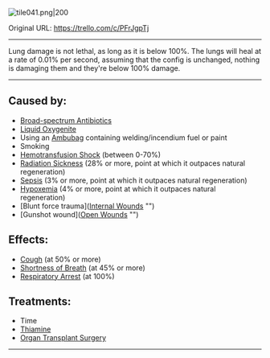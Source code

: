 ![tile041.png\|200](/Lungs/Lung%20Damage%20-%20Attachments/6718845db30472d958dd7a45.png)

Original URL: https://trello.com/c/PFrJgpTj

---

Lung damage is not lethal, as long as it is below 100%. The lungs will heal at a rate of 0.01% per second, assuming that the config is unchanged, nothing is damaging them and they're below 100% damage.

---

## Caused by:

- [Broad-spectrum Antibiotics](../Items/Broad-spectrum%20Antibiotics.md)
- [Liquid Oxygenite](../Items/Liquid%20Oxygenite.md)
- Using an [Ambubag](../Items/Ambubag.md) containing welding/incendium fuel or paint
- Smoking
- [Hemotransfusion Shock](../Blood/Hemotransfusion%20Shock.md) (between 0-70%)
- [Radiation Sickness](../Torso/Radiation%20Sickness.md) (28% or more, point at which it outpaces natural regeneration)
- [Sepsis](../Blood/Sepsis.md) (3% or more, point at which it outpaces natural regeneration)
- [Hypoxemia](../Blood/Hypoxemia.md) (4% or more, point at which it outpaces natural regeneration)
- [Blunt force trauma]([Internal Wounds](../Any%20bodypart/Internal%20Wounds.md) "‌")
- [Gunshot wound]([Open Wounds](../Any%20bodypart/Open%20Wounds.md) "‌")

## Effects:

- [Cough](../Symptoms/Cough.md) (at 50% or more)
- [Shortness of Breath](../Symptoms/Shortness%20of%20Breath.md) (at 45% or more)
- [Respiratory Arrest](Respiratory%20Arrest.md) (at 100%)

## Treatments:

- Time
- [Thiamine](../Items/Thiamine.md)
- [Organ Transplant Surgery](../Procedures/Organ%20Transplant%20Surgery.md)

---

